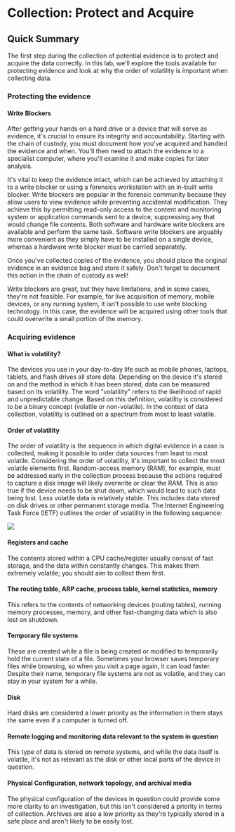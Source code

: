 # Collection: Protect and Acquire

## Quick Summary
The first step during the collection of potential evidence is to protect and acquire the data correctly. In this lab, we'll explore the tools available for protecting evidence and look at why the order of volatility is important when collecting data.

### Protecting the evidence

#### Write Blockers
After getting your hands on a hard drive or a device that will serve as evidence, it's crucial to ensure its integrity and accountability. Starting with the chain of custody, you must document how you've acquired and handled the evidence and when. You'll then need to attach the evidence to a specialist computer, where you'll examine it and make copies for later analysis.

It's vital to keep the evidence intact, which can be achieved by attaching it to a write blocker or using a forensics workstation with an in-built write blocker. Write blockers are popular in the forensic community because they allow users to view evidence while preventing accidental modification. They achieve this by permitting read-only access to the content and monitoring system or application commands sent to a device, suppressing any that would change file contents. Both software and hardware write blockers are available and perform the same task. Software write blockers are arguably more convenient as they simply have to be installed on a single device, whereas a hardware write blocker must be carried separately.

Once you've collected copies of the evidence, you should place the original evidence in an evidence bag and store it safely. Don't forget to document this action in the chain of custody as well!

Write blockers are great, but they have limitations, and in some cases, they're not feasible. For example, for live acquisition of memory, mobile devices, or any running system, it isn't possible to use write blocking technology. In this case, the evidence will be acquired using other tools that could overwrite a small portion of the memory. 

### Acquiring evidence

#### What is volatility?
The devices you use in your day-to-day life such as mobile phones, laptops, tablets, and flash drives all store data. Depending on the device it's stored on and the method in which it has been stored, data can be measured based on its volatility. The word "volatility" refers to the likelihood of rapid and unpredictable change. Based on this definition, volatility is considered to be a binary concept (volatile or non-volatile). In the context of data collection, volatility is outlined on a spectrum from most to least volatile. 

#### Order of volatility
The order of volatility is the sequence in which digital evidence in a case is collected, making it possible to order data sources from least to most volatile. Considering the order of volatility, it's important to collect the most volatile elements first. Random-access memory (RAM), for example, must be addressed early in the collection process because the actions required to capture a disk image will likely overwrite or clear the RAM. This is also true if the device needs to be shut down, which would lead to such data being lost. Less volatile data is relatively stable. This includes data stored on disk drives or other permanent storage media. The Internet Engineering Task Force (IETF) outlines the order of volatility in the following sequence:

<img src="https://il-labforge-assets.origin.immersivelabs.team/uploads/GOXwMRBmpa142-S40_ASsMHEmpNAyfEzDPzxN7Fjad0.png">

#### Registers and cache
The contents stored within a CPU cache/register usually consist of fast storage, and the data within constantly changes. This makes them extremely volatile; you should aim to collect them first.

#### The routing table, ARP cache, process table, kernel statistics, memory
This refers to the contents of networking devices (routing tables), running memory processes, memory, and other fast-changing data which is also lost on shutdown.

#### Temporary file systems 
These are created while a file is being created or modified to temporarily hold the current state of a file. Sometimes your browser saves temporary files while browsing, so when you visit a page again, it can load faster. Despite their name, temporary file systems are not as volatile, and they can stay in your system for a while.

#### Disk
Hard disks are considered a lower priority as the information in them stays the same even if a computer is turned off.

#### Remote logging and monitoring data relevant to the system in question
This type of data is stored on remote systems, and while the data itself is volatile, it's not as relevant as the disk or other local parts of the device in question.

#### Physical Configuration, network topology, and archival media
The physical configuration of the devices in question could provide some more clarity to an investigation, but this isn't considered a priority in terms of collection. Archives are also a low priority as they're typically stored in a safe place and aren't likely to be easily lost.